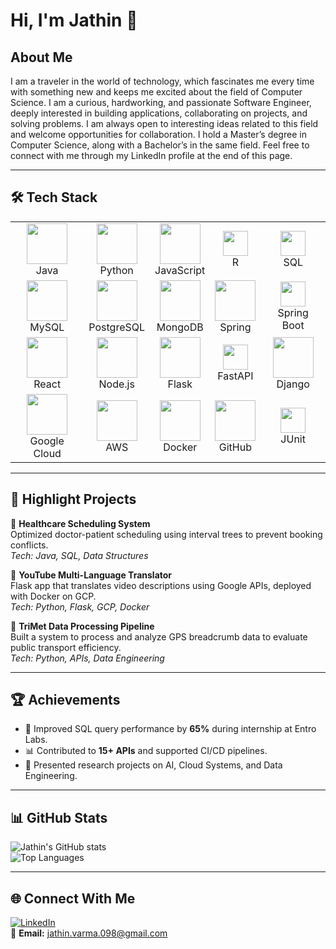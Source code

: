 # Hi, I'm Jathin 👋  

## About Me

I am a traveler in the world of technology, which fascinates me every time with something new and keeps me excited about the field of Computer Science. I am a curious, hardworking, and passionate Software Engineer, deeply interested in building applications, collaborating on projects, and solving problems. I am always open to interesting ideas related to this field and welcome opportunities for collaboration. I hold a Master’s degree in Computer Science, along with a Bachelor’s in the same field. Feel free to connect with me through my LinkedIn profile at the end of this page.

---

## 🛠️ Tech Stack  

<table align="center">
  <tr>
    <td align="center"><img src="https://skillicons.dev/icons?i=java" height="65"/><br>Java</td>
    <td align="center"><img src="https://skillicons.dev/icons?i=python" height="65"/><br>Python</td>
    <td align="center"><img src="https://skillicons.dev/icons?i=js" height="65"/><br>JavaScript</td>
    <td align="center"><img src="https://img.shields.io/badge/R-276DC3?style=for-the-badge&logo=r&logoColor=white" height="40"/><br>R</td>
    <td align="center"><img src="https://img.shields.io/badge/SQL-003B57?style=for-the-badge&logo=database&logoColor=white" height="40"/><br>SQL</td>
  </tr>
  <tr>
    <td align="center"><img src="https://skillicons.dev/icons?i=mysql" height="65"/><br>MySQL</td>
    <td align="center"><img src="https://skillicons.dev/icons?i=postgres" height="65"/><br>PostgreSQL</td>
    <td align="center"><img src="https://skillicons.dev/icons?i=mongodb" height="65"/><br>MongoDB</td>
    <td align="center"><img src="https://skillicons.dev/icons?i=spring" height="65"/><br>Spring</td>
    <td align="center"><img src="https://img.shields.io/badge/Spring%20Boot-6DB33F?style=for-the-badge&logo=springboot&logoColor=white" height="40"/><br>Spring Boot</td>
  </tr>
  <tr>
    <td align="center"><img src="https://skillicons.dev/icons?i=react" height="65"/><br>React</td>
    <td align="center"><img src="https://skillicons.dev/icons?i=nodejs" height="65"/><br>Node.js</td>
    <td align="center"><img src="https://skillicons.dev/icons?i=flask" height="65"/><br>Flask</td>
    <td align="center"><img src="https://img.shields.io/badge/FastAPI-009688?style=for-the-badge&logo=fastapi&logoColor=white" height="40"/><br>FastAPI</td>
    <td align="center"><img src="https://skillicons.dev/icons?i=django" height="65"/><br>Django</td>
  </tr>
  <tr>
    <td align="center"><img src="https://skillicons.dev/icons?i=gcp" height="65"/><br>Google Cloud</td>
    <td align="center"><img src="https://skillicons.dev/icons?i=aws" height="65"/><br>AWS</td>
    <td align="center"><img src="https://skillicons.dev/icons?i=docker" height="65"/><br>Docker</td>
    <td align="center"><img src="https://skillicons.dev/icons?i=github" height="65"/><br>GitHub</td>
    <td align="center"><img src="https://img.shields.io/badge/JUnit-25A162?style=for-the-badge&logo=junit5&logoColor=white" height="40"/><br>JUnit</td>
  </tr>
</table>




---

## 📂 Highlight Projects  

🔹 **Healthcare Scheduling System**  
Optimized doctor-patient scheduling using interval trees to prevent booking conflicts.  
_Tech: Java, SQL, Data Structures_

🔹 **YouTube Multi-Language Translator**  
Flask app that translates video descriptions using Google APIs, deployed with Docker on GCP.  
_Tech: Python, Flask, GCP, Docker_

🔹 **TriMet Data Processing Pipeline**  
Built a system to process and analyze GPS breadcrumb data to evaluate public transport efficiency.  
_Tech: Python, APIs, Data Engineering_

---

## 🏆 Achievements  

- 🚀 Improved SQL query performance by **65%** during internship at Entro Labs.  
- 📊 Contributed to **15+ APIs** and supported CI/CD pipelines.  
- 🏅 Presented research projects on AI, Cloud Systems, and Data Engineering.  

---

## 📊 GitHub Stats  

![Jathin's GitHub stats](https://github-readme-stats.vercel.app/api?username=jathin009&show_icons=true&theme=radical)  
![Top Languages](https://github-readme-stats.vercel.app/api/top-langs/?username=jathin009&layout=compact&theme=radical)  

---

## 🌐 Connect With Me  

[![LinkedIn](https://img.shields.io/badge/LinkedIn-0A66C2?style=for-the-badge&logo=linkedin&logoColor=white)](https://www.linkedin.com/in/jathinmuthineni/)    
📧 **Email:** jathin.varma.098@gmail.com  
